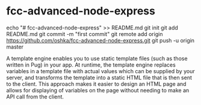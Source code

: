 # fcc-advanced-node-express
echo "# fcc-advanced-node-express" >> README.md
git init
git add README.md
git commit -m "first commit"
git remote add origin https://github.com/oshka/fcc-advanced-node-express.git
git push -u origin master

A template engine enables you to use static template files (such as those written in Pug) in your app. At runtime, the template engine replaces variables in a template file with actual values which can be supplied by your server, and transforms the template into a static HTML file that is then sent to the client. This approach makes it easier to design an HTML page and allows for displaying of variables on the page without needing to make an API call from the client.
